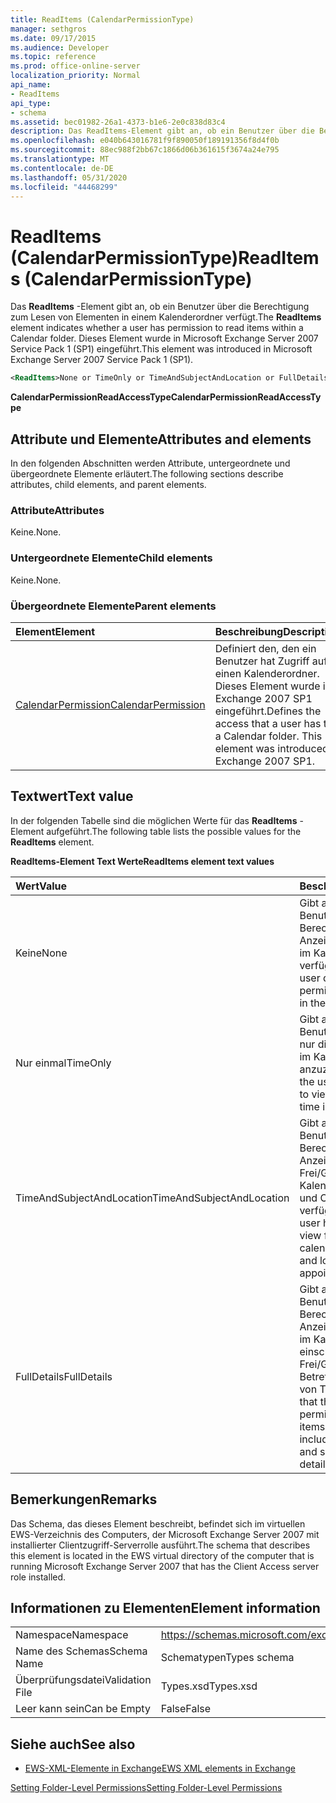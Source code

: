 ```yaml
---
title: ReadItems (CalendarPermissionType)
manager: sethgros
ms.date: 09/17/2015
ms.audience: Developer
ms.topic: reference
ms.prod: office-online-server
localization_priority: Normal
api_name:
- ReadItems
api_type:
- schema
ms.assetid: bec01982-26a1-4373-b1e6-2e0c838d83c4
description: Das ReadItems-Element gibt an, ob ein Benutzer über die Berechtigung zum Lesen von Elementen in einem Kalenderordner verfügt. Dieses Element wurde in Microsoft Exchange Server 2007 Service Pack 1 (SP1) eingeführt.
ms.openlocfilehash: e040b643016781f9f890050f189191356f8d4f0b
ms.sourcegitcommit: 88ec988f2bb67c1866d06b361615f3674a24e795
ms.translationtype: MT
ms.contentlocale: de-DE
ms.lasthandoff: 05/31/2020
ms.locfileid: "44468299"
---
```

# <a name="readitems-calendarpermissiontype"></a><span data-ttu-id="d1e17-104">ReadItems (CalendarPermissionType)</span><span class="sxs-lookup"><span data-stu-id="d1e17-104">ReadItems (CalendarPermissionType)</span></span>

<span data-ttu-id="d1e17-105">Das **ReadItems** -Element gibt an, ob ein Benutzer über die Berechtigung zum Lesen von Elementen in einem Kalenderordner verfügt.</span><span class="sxs-lookup"><span data-stu-id="d1e17-105">The **ReadItems** element indicates whether a user has permission to read items within a Calendar folder.</span></span> <span data-ttu-id="d1e17-106">Dieses Element wurde in Microsoft Exchange Server 2007 Service Pack 1 (SP1) eingeführt.</span><span class="sxs-lookup"><span data-stu-id="d1e17-106">This element was introduced in Microsoft Exchange Server 2007 Service Pack 1 (SP1).</span></span> 
  
```xml
<ReadItems>None or TimeOnly or TimeAndSubjectAndLocation or FullDetails</ReadItems>
```

 <span data-ttu-id="d1e17-107">**CalendarPermissionReadAccessType**</span><span class="sxs-lookup"><span data-stu-id="d1e17-107">**CalendarPermissionReadAccessType**</span></span>
## <a name="attributes-and-elements"></a><span data-ttu-id="d1e17-108">Attribute und Elemente</span><span class="sxs-lookup"><span data-stu-id="d1e17-108">Attributes and elements</span></span>

<span data-ttu-id="d1e17-109">In den folgenden Abschnitten werden Attribute, untergeordnete und übergeordnete Elemente erläutert.</span><span class="sxs-lookup"><span data-stu-id="d1e17-109">The following sections describe attributes, child elements, and parent elements.</span></span>
  
### <a name="attributes"></a><span data-ttu-id="d1e17-110">Attribute</span><span class="sxs-lookup"><span data-stu-id="d1e17-110">Attributes</span></span>

<span data-ttu-id="d1e17-111">Keine.</span><span class="sxs-lookup"><span data-stu-id="d1e17-111">None.</span></span>
  
### <a name="child-elements"></a><span data-ttu-id="d1e17-112">Untergeordnete Elemente</span><span class="sxs-lookup"><span data-stu-id="d1e17-112">Child elements</span></span>

<span data-ttu-id="d1e17-113">Keine.</span><span class="sxs-lookup"><span data-stu-id="d1e17-113">None.</span></span>
  
### <a name="parent-elements"></a><span data-ttu-id="d1e17-114">Übergeordnete Elemente</span><span class="sxs-lookup"><span data-stu-id="d1e17-114">Parent elements</span></span>

|<span data-ttu-id="d1e17-115">**Element**</span><span class="sxs-lookup"><span data-stu-id="d1e17-115">**Element**</span></span>|<span data-ttu-id="d1e17-116">**Beschreibung**</span><span class="sxs-lookup"><span data-stu-id="d1e17-116">**Description**</span></span>|
|:-----|:-----|
|[<span data-ttu-id="d1e17-117">CalendarPermission</span><span class="sxs-lookup"><span data-stu-id="d1e17-117">CalendarPermission</span></span>](calendarpermission.md) <br/> |<span data-ttu-id="d1e17-p103">Definiert den, den ein Benutzer hat Zugriff auf einen Kalenderordner. Dieses Element wurde in Exchange 2007 SP1 eingeführt.</span><span class="sxs-lookup"><span data-stu-id="d1e17-p103">Defines the access that a user has to a Calendar folder. This element was introduced in Exchange 2007 SP1.</span></span>  <br/> |
   
## <a name="text-value"></a><span data-ttu-id="d1e17-120">Textwert</span><span class="sxs-lookup"><span data-stu-id="d1e17-120">Text value</span></span>

<span data-ttu-id="d1e17-121">In der folgenden Tabelle sind die möglichen Werte für das **ReadItems** -Element aufgeführt.</span><span class="sxs-lookup"><span data-stu-id="d1e17-121">The following table lists the possible values for the **ReadItems** element.</span></span> 
  
<span data-ttu-id="d1e17-122">**ReadItems-Element Text Werte**</span><span class="sxs-lookup"><span data-stu-id="d1e17-122">**ReadItems element text values**</span></span>

|<span data-ttu-id="d1e17-123">**Wert**</span><span class="sxs-lookup"><span data-stu-id="d1e17-123">**Value**</span></span>|<span data-ttu-id="d1e17-124">**Beschreibung**</span><span class="sxs-lookup"><span data-stu-id="d1e17-124">**Description**</span></span>|
|:-----|:-----|
|<span data-ttu-id="d1e17-125">Keine</span><span class="sxs-lookup"><span data-stu-id="d1e17-125">None</span></span>  <br/> |<span data-ttu-id="d1e17-126">Gibt an, dass der Benutzer nicht über die Berechtigung zum Anzeigen von Elementen im Kalender verfügt.</span><span class="sxs-lookup"><span data-stu-id="d1e17-126">Indicates that the user does not have permission to view items in the calendar.</span></span>  <br/> |
|<span data-ttu-id="d1e17-127">Nur einmal</span><span class="sxs-lookup"><span data-stu-id="d1e17-127">TimeOnly</span></span>  <br/> |<span data-ttu-id="d1e17-128">Gibt an, dass der Benutzer berechtigt ist, nur die Frei/Gebucht-Zeit im Kalender anzuzeigen.</span><span class="sxs-lookup"><span data-stu-id="d1e17-128">Indicates that the user has permission to view only free/busy time in the calendar.</span></span>  <br/> |
|<span data-ttu-id="d1e17-129">TimeAndSubjectAndLocation</span><span class="sxs-lookup"><span data-stu-id="d1e17-129">TimeAndSubjectAndLocation</span></span>  <br/> |<span data-ttu-id="d1e17-130">Gibt an, dass der Benutzer über die Berechtigung zum Anzeigen der Frei/Gebucht-Zeit im Kalender sowie Betreff und Ort von Terminen verfügt.</span><span class="sxs-lookup"><span data-stu-id="d1e17-130">Indicates that the user has permission to view free/busy time in the calendar and the subject and location of appointments.</span></span>  <br/> |
|<span data-ttu-id="d1e17-131">FullDetails</span><span class="sxs-lookup"><span data-stu-id="d1e17-131">FullDetails</span></span>  <br/> |<span data-ttu-id="d1e17-132">Gibt an, dass der Benutzer über die Berechtigung zum Anzeigen aller Elemente im Kalender verfügt, einschließlich Frei/Gebucht-Zeit und Betreff, Ort und Details von Terminen.</span><span class="sxs-lookup"><span data-stu-id="d1e17-132">Indicates that the user has permission to view all items in the calendar, including free/busy time and subject, location, and details of appointments.</span></span>  <br/> |
   
## <a name="remarks"></a><span data-ttu-id="d1e17-133">Bemerkungen</span><span class="sxs-lookup"><span data-stu-id="d1e17-133">Remarks</span></span>

<span data-ttu-id="d1e17-134">Das Schema, das dieses Element beschreibt, befindet sich im virtuellen EWS-Verzeichnis des Computers, der Microsoft Exchange Server 2007 mit installierter Clientzugriff-Serverrolle ausführt.</span><span class="sxs-lookup"><span data-stu-id="d1e17-134">The schema that describes this element is located in the EWS virtual directory of the computer that is running Microsoft Exchange Server 2007 that has the Client Access server role installed.</span></span>
  
## <a name="element-information"></a><span data-ttu-id="d1e17-135">Informationen zu Elementen</span><span class="sxs-lookup"><span data-stu-id="d1e17-135">Element information</span></span>

|||
|:-----|:-----|
|<span data-ttu-id="d1e17-136">Namespace</span><span class="sxs-lookup"><span data-stu-id="d1e17-136">Namespace</span></span>  <br/> |https://schemas.microsoft.com/exchange/services/2006/types  <br/> |
|<span data-ttu-id="d1e17-137">Name des Schemas</span><span class="sxs-lookup"><span data-stu-id="d1e17-137">Schema Name</span></span>  <br/> |<span data-ttu-id="d1e17-138">Schematypen</span><span class="sxs-lookup"><span data-stu-id="d1e17-138">Types schema</span></span>  <br/> |
|<span data-ttu-id="d1e17-139">Überprüfungsdatei</span><span class="sxs-lookup"><span data-stu-id="d1e17-139">Validation File</span></span>  <br/> |<span data-ttu-id="d1e17-140">Types.xsd</span><span class="sxs-lookup"><span data-stu-id="d1e17-140">Types.xsd</span></span>  <br/> |
|<span data-ttu-id="d1e17-141">Leer kann sein</span><span class="sxs-lookup"><span data-stu-id="d1e17-141">Can be Empty</span></span>  <br/> |<span data-ttu-id="d1e17-142">False</span><span class="sxs-lookup"><span data-stu-id="d1e17-142">False</span></span>  <br/> |
   
## <a name="see-also"></a><span data-ttu-id="d1e17-143">Siehe auch</span><span class="sxs-lookup"><span data-stu-id="d1e17-143">See also</span></span>



- [<span data-ttu-id="d1e17-144">EWS-XML-Elemente in Exchange</span><span class="sxs-lookup"><span data-stu-id="d1e17-144">EWS XML elements in Exchange</span></span>](ews-xml-elements-in-exchange.md)


[<span data-ttu-id="d1e17-145">Setting Folder-Level Permissions</span><span class="sxs-lookup"><span data-stu-id="d1e17-145">Setting Folder-Level Permissions</span></span>](https://msdn.microsoft.com/library/c7530e86-5112-401c-b10a-9c054ae59f07%28Office.15%29.aspx)


